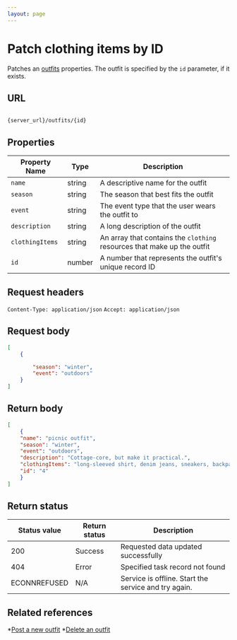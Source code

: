 ```yaml
---
layout: page
---
```


# Patch clothing items by ID

Patches an [outfits](outfits.md) properties. The outfit is specified by the `id` parameter, if it exists.

## URL

```shell

{server_url}/outfits/{id}
```

## Properties

|Property Name |Type |Description |
|---------------|-----|------------|
| `name`      |string |A descriptive name for the outfit|
|`season`    |string |The season that best fits the outfit|
|`event`     |string |The event type that the user wears the outfit to|
|`description` |string |A long description of the outfit|
|`clothingItems`|string | An array that contains the `clothing` resources that make up the outfit|
|`id` |number |A number that represents the outfit's unique record ID|

## Request headers

`Content-Type: application/json`
`Accept: application/json`

## Request body

```json
[
    {

        "season": "winter",
        "event": "outdoors"
    }
]
```

## Return body

```json
[
    {
    "name": "picnic outfit",
    "season": "winter",
    "event": "outdoors",
    "description": "Cottage-core, but make it practical.",
    "clothingItems": "long-sleeved shirt, denim jeans, sneakers, backpack",
    "id": "4"
    }
]
```

## Return status

| Status value | Return status | Description |
| ------------- | ----------- | ----------- |
| 200 | Success | Requested data updated successfully |
| 404 | Error | Specified task record not found |
|  ECONNREFUSED | N/A | Service is offline. Start the service and try again. |

## Related references

*[Post a new outfit](outfits-post-a-new-outfit.md)
*[Delete an outfit](outfits-delete-an-outfit.md)
